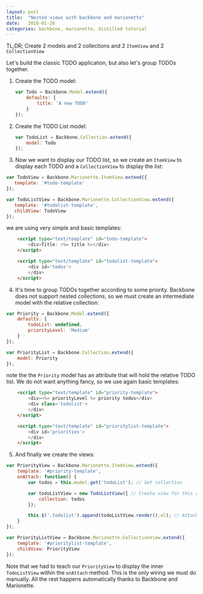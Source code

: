 ```yaml
---
layout: post
title:  "Nested views with backbone and marionette"
date:   2016-01-26
categories: backbone, marionette, distilled tutorial
---
```


TL;DR; Create 2 models and 2 collections and 2 `ItemView` and 2 `CollectionView`

Let's build the classic TODO application, but also let's group TODOs together.

1. Create the TODO model:

   ```Javascript
   var Todo = Backbone.Model.extend({
       defaults: {
           title: 'A new TODO'
       }
   });
   ```

2. Create the TODO List model:

   ```Javascript
   var TodoList = Backbone.Collection.extend({
       model: Todo
   });
   ```

3. Now we want to display our TODO list, so we create an `ItemView` to display each TODO and a `CollectionView`
 to display the list:

 ```Javascript
var TodoView = Backbone.Marionette.ItemView.extend({
    template: '#todo-template'
});

var TodoListView = Backbone.Marionette.CollectionView.extend({
    template: '#todolist-template',
    childView: TodoView
});
```

we are using very simple and basic templates:

```html
    <script type="text/template" id="todo-template">
        <div>Title: <%= title %></div>
    </script>

    <script type="text/template" id="todolist-template">
        <div id='todos'>
        </div>
    </script>
```

4. It's time to group TODOs together according to some priority. Backbone does not support nested collections,
so we must create an intermediate model with the relative collection:

```Javascript
var Priority = Backbone.Model.extend({
    defaults: {
        todoList: undefined,
        priorityLevel: 'Medium'
    }
});

var PriorityList = Backbone.Collection.extend({
    model: Priority
});
```

note the the `Priority` model has an attribute that will hold the relative TODO list.
We do not want anything fancy, so we use again basic templates:

```html
    <script type="text/template" id="priority-template">
        <div><%= priorityLevel %> priority todos</div>
        <div class='todolist'>
        </div>
    </script>

    <script type="text/template" id="prioritylist-template">
        <div id='priorities'>
        </div>
    </script>

```


5. And finally we create the views:

```Javascript
var PriorityView = Backbone.Marionette.ItemView.extend({
    template: '#priority-template',
    onAttach: function() {
        var todos = this.model.get('todoList'); // Get collection

        var todoListView = new TodoListView({ // Create view for this collection
            collection: todos
        });

        this.$('.todolist').append(todoListView.render().el); // Attach view to the DOM
    }
});

var PriorityListView = Backbone.Marionette.CollectionView.extend({
    template: '#prioritylist-template',
    childView: PriorityView
});
```

Note that we had to teach our `PriorityView` to display the inner `TodoListView` within the `onAttach` method.
 This is the only wiring we must do manually. All the rest happens automatically thanks to Backbone and Marionette.
